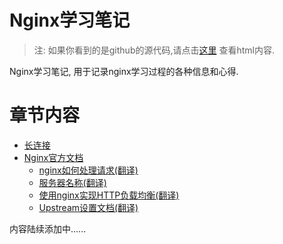 Nginx学习笔记
============

> 注: 如果你看到的是github的源代码,请点击[这里](http://skyao.github.io/leaning-nginx) 查看html内容.

Nginx学习笔记, 用于记录nginx学习过程的各种信息和心得.

# 章节内容

* [长连接](documentation/keep_alive.md)
* [Nginx官方文档](documentation/official_document.md)
    * [nginx如何处理请求(翻译)](documentation/request_processing.md)
    * [服务器名称(翻译)](documentation/server_name.md)
    * [使用nginx实现HTTP负载均衡(翻译)](documentation/HTTP_load_balancer.md)
    * [Upstream设置文档(翻译)](documentation/upstream_doc.md)


内容陆续添加中......



